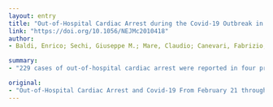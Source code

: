 ```yaml
---
layout: entry
title: "Out-of-Hospital Cardiac Arrest during the Covid-19 Outbreak in Italy"
link: "https://doi.org/10.1056/NEJMc2010418"
author:
- Baldi, Enrico; Sechi, Giuseppe M.; Mare, Claudio; Canevari, Fabrizio; Brancaglione, Antonella; Primi, Roberto; Klersy, Catherine; Palo, Alessandra; Contri, Enrico; Ronchi, Vincenza; Beretta, Giorgio; Reali, Francesca; Parogni, Pierpaolo; Facchin, Fabio; Bua, Davide; Rizzi, Ugo; Bussi, Daniele; Ruggeri, Simone; Oltrona Visconti, Luigi; Savastano, Simone

summary:
- "229 cases of out-of-hospital cardiac arrest were reported in four provinces of Lombardy, Italy. 229 cardiac arrest cases were reported from February 21 through April 1 2019. Out-of hospitable Arrest and Covid-19 From February 21 to April 1 2019, a total of 229. cases of cardiac arrest reported in 4 provinces. During this time, cardiac arrests were reported."

original:
- "Out-of-Hospital Cardiac Arrest and Covid-19 From February 21 through April 1, 2019, a total of 229 cases of out-of-hospital cardiac arrest were reported in four provinces of Lombardy, Italy. During..."
---
```


